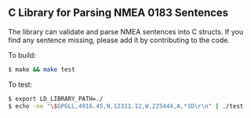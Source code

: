 C Library for Parsing NMEA 0183 Sentences
-----------------------------------------

The library can validate and parse NMEA sentences into C structs. If you find
any sentence missing, please add it by contributing to the code.

To build:

```sh
$ make && make test
```

To test:

```sh
$ export LD_LIBRARY_PATH=./
$ echo -ne "\$GPGLL,4916.45,N,12311.12,W,225444,A,*1D\r\n" | ./test
```
